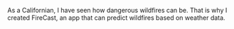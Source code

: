 As a Californian, I have seen how dangerous wildfires can be. That is why I created FireCast, an app that can predict wildfires based on weather data.
